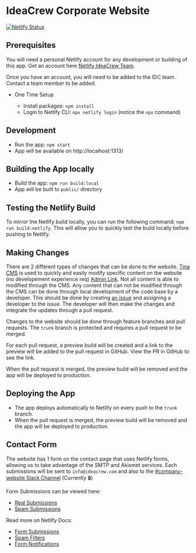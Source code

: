 # IdeaCrew Corporate Website

[![Netlify Status](https://api.netlify.com/api/v1/badges/7e81fc76-3451-4354-a2cb-cb0df0e522e8/deploy-status)](https://app.netlify.com/sites/idc-web/deploys)

## Prerequisites

You will need a personal Netlify account for any development or building of this app. Get an account here [Netlify IdeaCrew Team](https://app.netlify.com/teams/ideacrew/members).

Once you have an account, you will need to be added to the IDC team. Contact a team member to be added.

- One Time Setup

  - Install packages: `npm install`
  - Login to Netlify CLI: `npx netlify login` (notice the `npx` command)

## Development

- Run the app: `npm start`
- App will be available on http://localhost:1313/

## Building the App locally

- Build the app: `npm run build:local`
- App will be built to `public/` directory

## Testing the Netlify Build

To mirror the Netlify build locally, you can run the following command: `npm run build:netlify`. This will allow you to quickly test the build locally before pushing to Netlify.

## Making Changes

There are 2 different types of changes that can be done to the website. [Tina CMS](https://tina.io/docs/) is used to quickly and easily modify specific content on the website (no developement experience req) [Admin Link](https://www.ideacrew.com/admin/). Not all content is able to modified through the CMS. Any content that can not be modified through the CMS can be done through local development of the code base by a developer. This should be done by creating [an issue](https://github.com/ideacrew/idc-web/issues/new) and assigning a developer to the issue. The developer will then make the changes and integrate the updates through a pull request.

Changes to the website should be done through feature branches and pull requests. The `trunk` branch is protected and requires a pull request to be merged.

For each pull request, a preview build will be created and a link to the preview will be added to the pull request in GitHub. View the PR in GitHub to see the link.

When the pull request is merged, the preview build will be removed and the app will be deployed to production.

## Deploying the App

- The app deploys automatically to Netlify on every push to the `trunk` branch.
- When the pull request is merged, the preview build will be removed and the app will be deployed to production.

## Contact Form

The website has 1 form on the contact page that uses Netlify forms, allowing us to take advantage of the SMTP and Akismet services. Each submissions will be sent to `info@ideacrew.com` and also to the [#company-website Slack Channel](https://ideacrew.slack.com/archives/C05GKB2RPNK) (Currently 🔒)

Form Submissions can be viewed here:
- [Real Submissions](https://app.netlify.com/sites/idc-web/forms/64b05d28c31b6b00080fc362?filter=ham)
- [Spam Submissions](https://app.netlify.com/sites/idc-web/forms/64b05d28c31b6b00080fc362?filter=spam)

Read more on Netlify Docs:
- [Form Submissions](https://docs.netlify.com/forms/submissions/)
- [Spam Filters](https://docs.netlify.com/forms/spam-filters/)
- [Form Notifications](https://docs.netlify.com/forms/notifications/)

